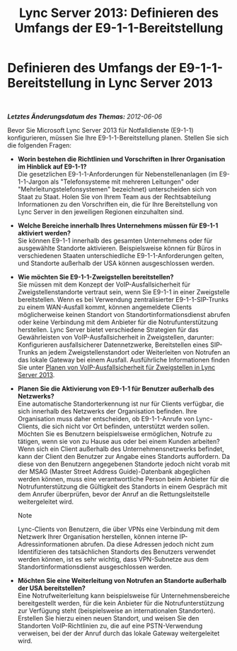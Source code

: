 ﻿---
title: 'Lync Server 2013: Definieren des Umfangs der E9-1-1-Bereitstellung'
TOCTitle: Definieren des Umfangs der E9-1-1-Bereitstellung
ms:assetid: 2c572dfd-e901-471d-b5a0-18bc8d1d5328
ms:mtpsurl: https://technet.microsoft.com/de-de/library/Gg425775(v=OCS.15)
ms:contentKeyID: 49293525
ms.date: 05/19/2016
mtps_version: v=OCS.15
ms.translationtype: HT
---

# Definieren des Umfangs der E9-1-1-Bereitstellung in Lync Server 2013

 

_**Letztes Änderungsdatum des Themas:** 2012-06-06_

Bevor Sie Microsoft Lync Server 2013 für Notfalldienste (E9-1-1) konfigurieren, müssen Sie Ihre E9-1-1-Bereitstellung planen. Stellen Sie sich die folgenden Fragen:

  - **Worin bestehen die Richtlinien und Vorschriften in Ihrer Organisation im Hinblick auf E9-1-1?**  
    Die gesetzlichen E9-1-1-Anforderungen für Nebenstellenanlagen (im E9-1-1-Jargon als "Telefonsysteme mit mehreren Leitungen" oder "Mehrleitungstelefonsystemen" bezeichnet) unterscheiden sich von Staat zu Staat. Holen Sie von Ihrem Team aus der Rechtsabteilung Informationen zu den Vorschriften ein, die für Ihre Bereitstellung von Lync Server in den jeweiligen Regionen einzuhalten sind.

<!-- end list -->

  - **Welche Bereiche innerhalb Ihres Unternehmens müssen für E9-1-1 aktiviert werden?**  
    Sie können E9-1-1 innerhalb des gesamten Unternehmens oder für ausgewählte Standorte aktivieren. Beispielsweise können für Büros in verschiedenen Staaten unterschiedliche E9-1-1-Anforderungen gelten, und Standorte außerhalb der USA können ausgeschlossen werden.

<!-- end list -->

  - **Wie möchten Sie E9-1-1-Zweigstellen bereitstellen?**  
    Sie müssen mit dem Konzept der VoIP-Ausfallsicherheit für Zweigstellenstandorte vertraut sein, wenn Sie E9-1-1 in einer Zweigstelle bereitstellen. Wenn es bei Verwendung zentralisierter E9-1-1-SIP-Trunks zu einem WAN-Ausfall kommt, können angemeldete Clients möglicherweise keinen Standort von Standortinformationsdienst abrufen oder keine Verbindung mit dem Anbieter für die Notrufunterstützung herstellen. Lync Server bietet verschiedene Strategien für das Gewährleisten von VoIP-Ausfallsicherheit in Zweigstellen, darunter: Konfigurieren ausfallsicherer Datennetzwerke, Bereitstellen eines SIP-Trunks an jedem Zweigstellenstandort oder Weiterleiten von Notrufen an das lokale Gateway bei einem Ausfall. Ausführliche Informationen finden Sie unter [Planen von VoIP-Ausfallsicherheit für Zweigstellen in Lync Server 2013](lync-server-2013-planning-for-branch-site-voice-resiliency.md).

<!-- end list -->

  - **Planen Sie die Aktivierung von E9-1-1 für Benutzer außerhalb des Netzwerks?**  
    Eine automatische Standorterkennung ist nur für Clients verfügbar, die sich innerhalb des Netzwerks der Organisation befinden. Ihre Organisation muss daher entscheiden, ob E9-1-1-Anrufe von Lync-Clients, die sich nicht vor Ort befinden, unterstützt werden sollen. Möchten Sie es Benutzern beispielsweise ermöglichen, Notrufe zu tätigen, wenn sie von zu Hause aus oder bei einem Kunden arbeiten? Wenn sich ein Client außerhalb des Unternehmensnetzwerks befindet, kann der Client den Benutzer zur Angabe eines Standorts auffordern. Da diese von den Benutzern angegebenen Standorte jedoch nicht vorab mit der MSAG (Master Street Address Guide)-Datenbank abgeglichen werden können, muss eine verantwortliche Person beim Anbieter für die Notrufunterstützung die Gültigkeit des Standorts in einem Gespräch mit dem Anrufer überprüfen, bevor der Anruf an die Rettungsleitstelle weitergeleitet wird.
    

    > [!NOTE]
    > Lync-Clients von Benutzern, die über VPNs eine Verbindung mit dem Netzwerk Ihrer Organisation herstellen, können interne IP-Adressinformationen abrufen. Da diese Adressen jedoch nicht zum Identifizieren des tatsächlichen Standorts des Benutzers verwendet werden können, ist es sehr wichtig, dass VPN-Subnetze aus dem Standortinformationsdienst ausgeschlossen werden.



<!-- end list -->

  - **Möchten Sie eine Weiterleitung von Notrufen an Standorte außerhalb der USA bereitstellen?**  
    Eine Notrufweiterleitung kann beispielsweise für Unternehmensbereiche bereitgestellt werden, für die kein Anbieter für die Notrufunterstützung zur Verfügung steht (beispielsweise an internationalen Standorten). Erstellen Sie hierzu einen neuen Standort, und weisen Sie den Standorten VoIP-Richtlinien zu, die auf eine PSTN-Verwendung verweisen, bei der der Anruf durch das lokale Gateway weitergeleitet wird.


